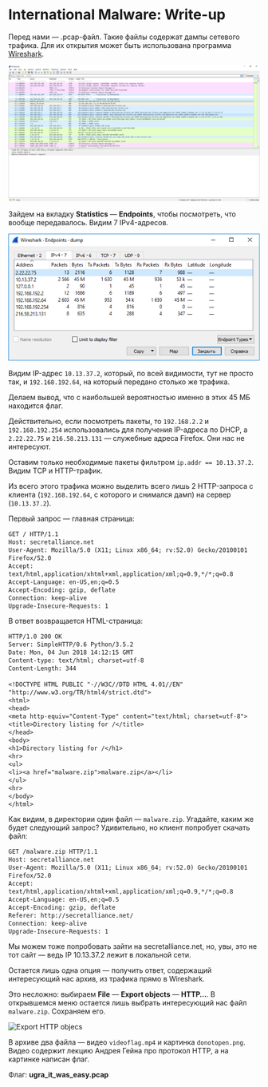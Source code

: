 # International Malware: Write-up

Перед нами — .pcap-файл. Такие файлы содержат дампы сетевого трафика. Для их открытия может быть использована программа [Wireshark](https://www.wireshark.org/).

![Дамп трафика](images/wireshark.png)

Зайдем на вкладку **Statistics** — **Endpoints**, чтобы посмотреть, что вообще передавалось. Видим 7 IPv4-адресов.

![Endpoints](images/endpoints.png)

Видим IP-адрес `10.13.37.2`, который, по всей видимости, тут не просто так, и `192.168.192.64`, на который передано столько же трафика.

Делаем вывод, что с наибольшей вероятностью именно в этих 45 МБ находится флаг.

Действительно, если посмотреть пакеты, то `192.168.2.2` и `192.168.192.254` использовались для получения IP-адреса по DHCP, а `2.22.22.75` и `216.58.213.131` — служебные адреса Firefox. Они нас не интересуют.

Оставим только необходимые пакеты фильтром `ip.addr == 10.13.37.2`. Видим TCP и HTTP-трафик.

Из всего этого трафика можно выделить всего лишь 2 HTTP-запроса с клиента (`192.168.192.64`, с которого и снимался дамп) на сервер (`10.13.37.2`).

Первый запрос — главная страница:

```
GET / HTTP/1.1
Host: secretalliance.net
User-Agent: Mozilla/5.0 (X11; Linux x86_64; rv:52.0) Gecko/20100101 Firefox/52.0
Accept: text/html,application/xhtml+xml,application/xml;q=0.9,*/*;q=0.8
Accept-Language: en-US,en;q=0.5
Accept-Encoding: gzip, deflate
Connection: keep-alive
Upgrade-Insecure-Requests: 1
```

В ответ возвращается HTML-страница:

```
HTTP/1.0 200 OK
Server: SimpleHTTP/0.6 Python/3.5.2
Date: Mon, 04 Jun 2018 14:12:15 GMT
Content-type: text/html; charset=utf-8
Content-Length: 344

<!DOCTYPE HTML PUBLIC "-//W3C//DTD HTML 4.01//EN" "http://www.w3.org/TR/html4/strict.dtd">
<html>
<head>
<meta http-equiv="Content-Type" content="text/html; charset=utf-8">
<title>Directory listing for /</title>
</head>
<body>
<h1>Directory listing for /</h1>
<hr>
<ul>
<li><a href="malware.zip">malware.zip</a></li>
</ul>
<hr>
</body>
</html>
```

Как видим, в директории один файл — `malware.zip`. Угадайте, каким же будет следующий запрос? Удивительно, но клиент попробует скачать файл:

```
GET /malware.zip HTTP/1.1
Host: secretalliance.net
User-Agent: Mozilla/5.0 (X11; Linux x86_64; rv:52.0) Gecko/20100101 Firefox/52.0
Accept: text/html,application/xhtml+xml,application/xml;q=0.9,*/*;q=0.8
Accept-Language: en-US,en;q=0.5
Accept-Encoding: gzip, deflate
Referer: http://secretalliance.net/
Connection: keep-alive
Upgrade-Insecure-Requests: 1
```

Мы можем тоже попробовать зайти на secretalliance.net, но, увы, это не тот сайт — ведь IP 10.13.37.2 лежит в локальной сети.

Остается лишь одна опция — получить ответ, содержащий интересующий нас архив, из трафика прямо в Wireshark.

Это несложно: выбираем **File** — **Export objects** — **HTTP…**. В открывшемся меню остается лишь выбрать интересующий нас файл `malware.zip`. Сохраняем его.

![Export HTTP objecs](images/export.png)

В архиве два файла — видео `videoflag.mp4` и картинка `donotopen.png`. Видео содержит лекцию Андрея Гейна про протокол HTTP, а на картинке написан флаг.

Флаг: **ugra_it_was_easy.pcap**
